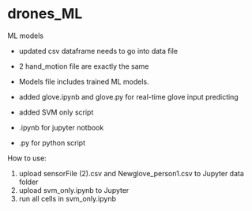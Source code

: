 # drones_ML
ML models
- updated csv dataframe needs to go into data file
- 2 hand_motion file are exactly the same
- Models file includes trained ML models.
- added glove.ipynb and glove.py for real-time glove input predicting
- added SVM only script


- .ipynb for jupyter notbook
- .py for python script

How to use:
1. upload sensorFile (2).csv and Newglove_person1.csv to Jupyter data folder 
2. upload svm_only.ipynb to Jupyter
3. run all cells in svm_only.ipynb
